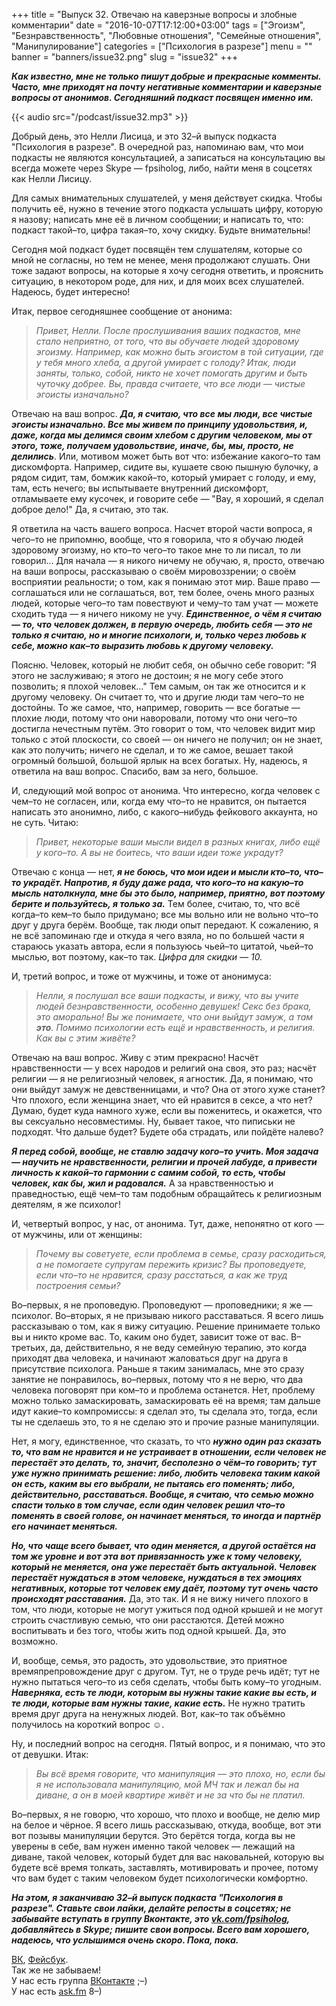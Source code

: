+++
title = "Выпуск 32. Отвечаю на каверзные вопросы и злобные комментарии"
date = "2016-10-07T17:12:00+03:00"
tags = ["Эгоизм", "Безнравственность", "Любовные отношения", "Семейные отношения", "Манипулирование"]
categories = ["Психология в разрезе"]
menu = ""
banner = "banners/issue32.png"
slug = "issue32"
+++

***Как известно, мне не только пишут добрые и прекрасные комменты. Часто, мне приходят на почту негативные комментарии и каверзные вопросы от анонимов. Сегодняшний подкаст посвящен именно им.***

{{< audio src="/podcast/issue32.mp3" >}}

Добрый день, это Нелли Лисица, и это 32–й выпуск подкаста "Психология в разрезе". В очередной раз, напоминаю вам, что мои подкасты не являются консультацией, а записаться на консультацию вы всегда можете через Skype — fpsiholog, либо, найти меня в соцсетях как Нелли Лисицу. 

Для самых внимательных слушателей, у меня действует скидка. Чтобы получить её, нужно в течение этого подкаста услышать цифру, которую я назову; написать мне её в личном сообщении; и написать то, что: подкаст такой–то, цифра такая–то, хочу скидку. Будьте внимательны!

Сегодня мой подкаст будет посвящён тем слушателям, которые со мной не согласны, но тем не менее, меня продолжают слушать. Они тоже задают вопросы, на которые я хочу сегодня ответить, и прояснить ситуацию, в некотором роде, для них, и для моих всех слушателей. Надеюсь, будет интересно!
<!--more-->

Итак, первое сегодняшнее сообщение от анонима:

>*Привет, Нелли. После прослушивания ваших подкастов, мне стало неприятно, от того, что вы обучаете людей здоровому эгоизму. Например, как можно быть эгоистом в той ситуации, где у тебя много хлеба, а другой умирает с голоду? Итак, люди заняты, только, собой, никто не хочет помогать другим и быть чуточку добрее. Вы, правда считаете, что все люди — чистые эгоисты изначально?*

Отвечаю на ваш вопрос. ***Да, я считаю, что все мы люди, все чистые эгоисты изначально. Все мы живем по принципу удовольствия, и, даже, когда мы делимся своим хлебом с другим человеком, мы от этого, тоже, получаем удовольствие, иначе, бы, мы, просто, не делились***. Или, мотивом может быть вот что: избежание какого–то там дискомфорта. Например, сидите вы, кушаете свою пышную булочку, а рядом сидит, там, бомжик какой–то, который умирает с голоду, и ему, там, есть нечего; вы испытываете внутренний дискомфорт, отламываете ему кусочек, и говорите себе — "Вау, я хороший, я сделал доброе дело!" Да, я считаю, это так. 

Я ответила на часть вашего вопроса. Насчет второй части вопроса, я чего–то не припомню, вообще, что я говорила, что я обучаю людей здоровому эгоизму, но кто–то чего–то такое мне то ли писал, то ли говорил... Для начала — я никого ничему не обучаю, я, просто, отвечаю на ваши вопросы, рассказываю о своём мировоззрении; о своём восприятии реальности; о том, как я понимаю этот мир. Ваше право — соглашаться или не соглашаться, вот, тем более, очень много разных людей, которые чего–то там повествуют и чему–то там учат — можете сходить туда — я ничего никому не учу. ***Единственное, о чём я считаю — то, что человек должен, в первую очередь, любить себя — это не только я считаю, но и многие психологи, и, только через любовь к себе, можно как–то выразить любовь к другому человеку.*** 

Поясню. Человек, который не любит себя, он обычно себе говорит: "Я этого не заслуживаю; я этого не достоин; я не могу себе этого позволить; я плохой человек..." Тем самым, он так же относится и к другому человеку. Он считает то, что и другие люди там чего–то не достойны. То же самое, что, например, говорить —  все богатые — плохие люди, потому что они наворовали, потому что они чего–то достигла нечестным путём. Это говорит о том, что человек видит мир только с этой плоскости, со своей — он ничего не получил; он не знает, как это получить; ничего не сделал, и то же самое, вешает такой огромный большой, большой ярлык на всех богатых. Ну, надеюсь, я ответила на ваш вопрос. Спасибо, вам за него, большое. 

И, следующий мой вопрос от анонима. Что интересно, когда человек с чем–то не согласен, или, когда ему что–то не нравится, он пытается написать это анонимно, либо, с какого–нибудь фейкового аккаунта, но не суть. Читаю: 
 
>*Привет, некоторые ваши мысли видел в разных книгах, либо ещё у кого–то. А вы не боитесь, что ваши идеи тоже украдут?*

Отвечаю с конца — нет, ***я не боюсь, что мои идеи и мысли кто–то, что–то украдёт. Напротив, я буду даже рада, что кого–то на какую–то мысль натолкнула, мне бы это было, например, приятно, вот поэтому берите и пользуйтесь, я только за.*** Тем более, считаю, то, что всё когда–то кем–то было придумано; все мы вольно или не вольно что–то друг у друга берём. Вообще, так люди опыт передают. К сожалению, я не всё запоминаю где и откуда я чего взяла, но по большей части я стараюсь указать автора, если я пользуюсь чьей–то цитатой, чьей–то мыслью, вот поэтому, как–то так. 
*Цифра для скидки — 10.*

И, третий вопрос, и тоже от мужчины, и тоже от анонимуса:

>*Нелли, я послушал все ваши подкасты, и вижу, что вы учите людей безнравственности, особенно девушек! Секс без брака, это аморально! Вы же понимаете, что они выйдут замуж, а там ___это___. Помимо психологии есть ещё и нравственность, и религия. Как вы с этим живёте?*

Отвечаю на ваш вопрос. Живу с этим прекрасно! Насчёт нравственности — у всех народов и религий она своя, это раз; насчёт религии —  я не религиозный человек, я агностик. Да, я понимаю, что они выйдут замуж не девственницами, и что? Она от этого хуже станет? Что плохого, если женщина знает, что ей нравится в сексе, а что нет? Думаю, будет куда намного хуже, если вы поженитесь, и окажется, что вы сексуально несовместимы. Ну, бывает такое, что пиписьки не подходят. Что дальше будет? Будете оба страдать, или пойдёте налево?

***Я перед собой, вообще, не ставлю задачу кого–то учить. Моя задача — научить не нравственности, религии и прочей лабуде, а привести личность к какой–то гармонии с самим собой, то есть, чтобы человек, как бы, жил и радовался.*** А за нравственностью и праведностью, ещё чем–то там подобным обращайтесь к религиозным деятелям, я же психолог!

И, четвертый вопрос, у нас, от анонима. Тут, даже, непонятно от кого — от мужчины, или от женщины:

>*Почему вы советуете, если проблема в семье, сразу расходиться, а не помогаете супругам пережить кризис? Вы проповедуете, если что–то не нравится, сразу расстаться, а как же труд построения семьи?*

Во–первых, я не проповедую. Проповедуют — проповедники; я же — психолог. Во–вторых, я не призываю никого расставаться. Я всего лишь рассказываю о том, как я вижу ситуацию. Решение принимаете только вы и никто кроме вас. То, каким оно будет, зависит тоже от вас. В–третьих, да, действительно, я не веду семейную терапию, это когда приходят два человека, и начинают жаловаться друг на друга в присутствие психолога. Раньше я таким занималась, мне это сразу занятие не понравилось, во–первых, потому что я не верю, что два человека поговорят при ком–то и проблема останется. Нет, проблему можно только замаскировать, замаскировать её на время; там дальше идут какие–то компромиссы: я сделал это, ты сделала это, тогда, если ты не сделаешь это, то я не сделаю это и прочие разные манипуляции.

Нет, я могу, единственное, что сказать, то что ***нужно один раз сказать то, что вам не нравится и не устраивает в отношении, если человек не перестаёт это делать, то, значит, бесполезно о чём–то говорить; тут уже нужно принимать решение: либо, любить человека таким какой он есть, каким вы его выбрали, не пытаясь его поменять; либо, действительно, расставаться. Вообще, я считаю, что семью можно спасти только в том случае, если один человек решил что–то поменять в своей голове, он начинает меняться, то иногда и партнёр его начинает меняться.*** 

***Но, что чаще всего бывает, что один меняется, а другой остаётся на том же уровне и вот эта вот привязанность уже к тому человеку, который не меняется, она уже перестаёт быть актуальной. Человек перестаёт нуждаться в этом человеке, нуждаться в тех эмоциях негативных, которые тот человек ему даёт, поэтому тут очень часто происходят расставания.*** Да, это так. 
И я не вижу ничего плохого в том, что люди, которые не могут ужиться под одной крышей и не могут строить счастливую семью, что они расстаются. Детей можно воспитывать и без того, чтобы жить под одной крышей. Да, это возможно. 

И, вообще, семья, это радость, это удовольствие, это приятное времяпрепровождение друг с другом. Тут, не о труде речь идёт; тут не нужно пытаться чего–то из себя сделать, чтобы быть кому–то угодным. ***Наверняка, есть те люди, которым вы нужны такие какие вы есть, и те люди, которые вам нужны такие, какие есть.*** Не нужно тратить время друг друга на ненужных людей. Вот, как–то так объёмно получилось на короткий вопрос ☺︎. 

Ну, и последний вопрос на сегодня. Пятый вопрос, и я понимаю, что это от девушки. Итак:

>*Вы всё время говорите, что манипуляция — это плохо, но, если бы я не использовала манипуляцию, мой МЧ так и лежал бы на диване, а он в моей квартире живёт и не за что бы не платил.*

Во–первых, я не говорю, что хорошо, что плохо и вообще, не делю мир на белое и чёрное. Я всего лишь рассказываю, откуда, вообще, вот эти вот позывы манипуляции берутся. Это берётся тогда, когда вы не уверены в себе, вам нужен именно такой человек — лежащий на диване, такой человек, который будет для вас наковальней, которую вы будете всё время толкать, заставлять, мотивировать и прочее, потому что вам будет с таким человеком будет психологически комфортно. 

***На этом, я заканчиваю 32–й выпуск подкаста "Психология в разрезе". Ставьте свои лайки, делайте репосты в соцсетях; не забывайте вступать в группу Вконтакте, это [vk.com/fpsiholog](http://vk.com/fpsiholog), добавляйтесь в Skype; пишите свои вопросы. Всего вам хорошего, надеюсь, что услышимся очень скоро. Пока, пока.***


<a href="https://vk.com/sunnybunnyf">ВК</a>, <a href="https://www.facebook.com/SunnyBunnyF">Фейсбук</a>.<br>
Так же не забываем!<br>
У нас есть группа <a href="https://vk.com/fpsiholog">ВКонтакте</a> ;–)<br>
У нас есть <a href="http://ask.fm/fpsiholog">ask.fm</a> 8–)